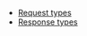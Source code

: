 - [Request types](registry/private/api/types/docs/requests.md)
- [Response types](registry/private/api/types/docs/responses.md)